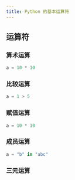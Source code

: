 ```yaml
---
title: Python 的基本运算符
---
```


## 运算符

### 算术运算

```python
a = 10 * 10
```

### 比较运算

```python
a = 1 > 5
```

### 赋值运算

```python
a = 10 * 10
```

### 成员运算

```python
a = "b" in "abc"
```

### 三元运算
